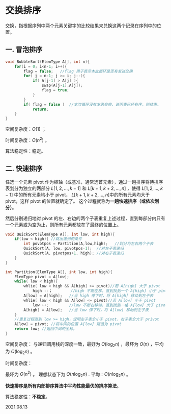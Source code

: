 # 交换排序

交换，指根据序列中两个元素关键字的比较结果来兑换这两个记录在序列中的位置。

## 一. 冒泡排序

~~~c
void BubbleSort(ElemType A[], int n){
    for(i = 0; i<n-1; i++){
        flag = false;	//flag 用于表示本此循环是否有发送交换
        for( j = n-1; j >= i; j--){
            if( A[j-1] > A[j] ){
                swap(A[j-1],A[j]);
                flag = true;
            }
        }
        if( flag = false )	//本次循环没有发送交换，说明表已经有序，则结束。
            return;
    }
}
~~~

空间复杂度：$O(1)$​ ；

时间复杂度：$O(n^2)$ 。

算法稳定性：稳定。

## 二. 快速排序

任选一个元素 pivot 作为枢轴（或基准，通常选首元素），通过一趟排序将待排序表划分为独立的两部分 $L[1,2,...,k-1]$ 和 $L[k+1,k+2,...,n]$ ，使得 $L[1,2,...,k-1]$ 中的所有元素均小于 pivot， $L[k+1,k+2,...,n]$​ 中的所有元素均大于 pivot，这样 pivot 的位置就确定了。
这个过程就称为**一趟快速排序（或依次划分）**。

然后分别递归地对 pivot 的左、右边的两个子表重复上述过程，直到每部分内只有一个元素或为空为止，则所有元素都放在了最终的位置上。

~~~c
void QuickSort(ElemType A[], int low, int high){
    if(low < high){	//跳出递归的条件
        int povotpos = Partition(A,low,high);	//划分为左右两个子表
        QuickSort(A, low, pivotpos-1);	//对左子表递归
        QuickSort(A, pivotpos+1, high);	//对右子表递归
    }
}

int Partition(ElemType A[], int low, int high){
    ElemType pivot = A[low];
    while( low < high){
        whlie( low < high && A[high] >= pivot)//若 A[high] 大于 pivot
        	high --；    	//high 不断左移，直到找到一个 A[high] 小于 pivot
        A[low] = A[high];	//当 high 停下时，将 A[high] 移动到左子表
        whlie( low < high && A[low] <= pivot)//若 A[low] 小于 pivot
            low ++;			//low 不断右移动，直到找到一格 A[low] 大于 pivot
        A[high] = A[low];	//当 low 停下时，将 A[low] 移动到左子表
    }
    //重复过程直到 low >= high，说明左子表全小于 pivot，右子表全大于 privot
    A[low] = pivot;	//将中间的位置 A[low] 赋值为 pivot
    return low; //返回中间的坐标。
}
~~~

空间复杂度：
与递归调用栈的深度一致，最好为 $O(\log_2 n)$ ，最坏为 $O(n)$ ，平均为 $O(\log_2 n)$ 。

时间复杂度：

最坏为 $O(n^2)$ 。
理想状态下为 $O(n\log_2 n)$ .
平均：$O(n\log_2 n)$ 。

**快速排序是所有内部排序算法中平均性能最优的排序算法**。

算法稳定性：**不稳定**。

2021.08.13